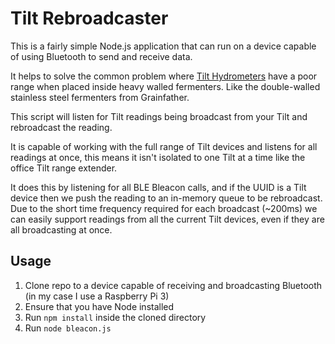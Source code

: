 # Tilt Rebroadcaster

This is a fairly simple Node.js application that can run on a device capable of using Bluetooth to send and receive data.

It helps to solve the common problem where [Tilt Hydrometers](https://tilthydrometer.com/) have a poor range when placed inside heavy walled fermenters. Like the double-walled stainless steel fermenters from Grainfather.

This script will listen for Tilt readings being broadcast from your Tilt and rebroadcast the reading.

It is capable of working with the full range of Tilt devices and listens for all readings at once, this means it isn't isolated to one Tilt at a time like the office Tilt range extender.

It does this by listening for all BLE Bleacon calls, and if the UUID is a Tilt device then we push the reading to an in-memory queue to be rebroadcast.
Due to the short time frequency required for each broadcast (~200ms) we can easily support readings from all the current Tilt devices, even if they are all broadcasting at once.

## Usage
1. Clone repo to a device capable of receiving and broadcasting Bluetooth (in my case I use a Raspberry Pi 3)
2. Ensure that you have Node installed
3. Run `npm install` inside the cloned directory
4. Run `node bleacon.js`